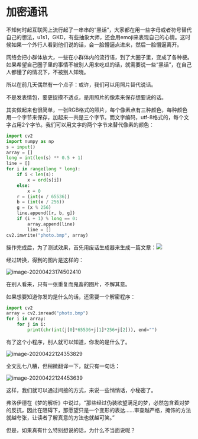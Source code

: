 # 加密通讯

不知何时起互联网上流行起了一串串的“黑话”，大家都在用一些字母或者符号替代自己的想法，u1s1，GKD，有些抽象大师，还会用emoji来表现自己的心情。这时候如果一个外行人看到他们说的话，会一脸懵逼点进来，然后一脸懵逼离开。

网络会把小群体放大，一些在小群体内的流行语，到了大圈子里，变成了各种梗。如果希望自己圈子里的事情不被别人用来吃瓜的话，就需要说一些“黑话”，在自己人都懂了的情况下，不被别人知晓。

所以在前几天偶然有一个点子：或许，我们可以用照片替代说话。

不是发表情包，要更捉摸不透点，是用照片的像素来保存想要说的话。

其实做起来也很简单，一张RGB格式的照片，每个像素点有三种颜色，每种颜色用一个字节来保存，加起来一共是三个字节。而文字编码，utf-8格式的，每个文字占用2个字节。我们可以用文字的两个字节来替代像素的颜色：

```python
import cv2
import numpy as np
s = input()
array = []
long = int(len(s) ** 0.5 + 1)
line = []
for i in range(long * long):
    if i < len(s):
        x = ord(s[i])
    else:
        x = 0
    r = (int(x / 65536))
    b = (int(x / 256))
    g = (x % 256)
    line.append([r, b, g])
    if (i + 1) % long == 0:
        array.append(line)
        line = []
cv2.imwrite("photo.bmp", array)
```

操作完成后，为了测试效果，首先用废话生成器来生成一篇文章：![ ](https://i.loli.net/2020/04/23/s4nhTe19KoFmvHa.png)

经过转换，得到的图片是这样的：

![image-20200423174502410](https://i.loli.net/2020/04/23/F8OgBsQE5KAhrL4.png)

在别人看来，只有一张重复而鬼畜的图片，不解其意。

如果想要知道你发的是什么的话，还需要一个解密程序：

```python
import cv2
array = cv2.imread("photo.bmp")
for i in array:
    for j in i:
        print(chr(int(j[0]*65536+j[1]*256+j[2])), end="")
```

有了这个小程序，别人就可以知道，你发的是什么了。

![image-20200422124353829](https://i.loli.net/2020/04/23/Jl34wWUgd9kL5jS.png)

全文乱七八糟，但稍微翻译一下，就只有一句话：

![image-20200422124453639](https://i.loli.net/2020/04/23/i1tolUgv8MxTdD9.png)

这样，我们就可以通过间接的方式，来说一些悄悄话，小秘密了。

弗洛伊德在《梦的解析》中说过，“那些经过伪装欲望满足的梦，必然包含着对梦的反抗，因此在阻碍下，那愿望只是一个变形的表达……审查越严格，掩饰的方法就越夸张，让读者了解真意的方法也就越可笑。”

但是，如果真有什么特别想说的话，为什么不当面说呢？